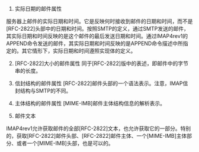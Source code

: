 1. 实际日期的邮件属性

服务器上邮件的实际日期和时间。它是反映何时接收到邮件的日期和时间，而不是[RFC-2822]头部中的日期和时间。按照SMTP的定义，通过SMTP发送的邮件，其实际日期和时间反映的是这个邮件的最后发送日期和时间。通过IMAP4rev1的APPEND命令发送的邮件，其实际日期和时间反映的是APPEND命令描述中所指定的。其它情形下，实际日期和时间遵照实现体的定义。

2. [RFC-2822]大小的邮件属性
同于[RFC-2822]版中的表述，即邮件中的字节串的长度。

3. 信封结构的邮件属性
[RFC-2822]邮件头部的一个语法表示。注意，IMAP信封结构与SMTP的不同。

4. 主体结构的邮件属性
[MIME-IMB]邮件主体结构信息的解析表示。

5. 邮件文本

IMAP4rev1允许获取邮件的全部[RFC-2822]文本，也允许获取它的一部分。特别的，获取[RFC-2822]邮件头部、[RFC-2822]邮件主体、一个[MIME-IMB]主体部分、或者一个[MIME-IMB]头部，也是可以的。
